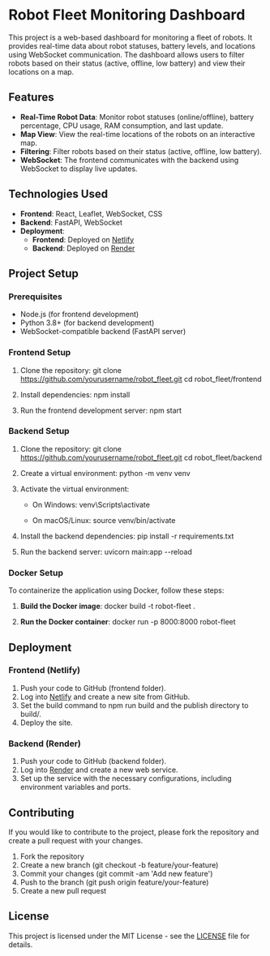 # Robot Fleet Monitoring Dashboard

This project is a web-based dashboard for monitoring a fleet of robots. It provides real-time data about robot statuses, battery levels, and locations using WebSocket communication. The dashboard allows users to filter robots based on their status (active, offline, low battery) and view their locations on a map.

## Features

- **Real-Time Robot Data**: Monitor robot statuses (online/offline), battery percentage, CPU usage, RAM consumption, and last update.
- **Map View**: View the real-time locations of the robots on an interactive map.
- **Filtering**: Filter robots based on their status (active, offline, low battery).
- **WebSocket**: The frontend communicates with the backend using WebSocket to display live updates.

## Technologies Used

- **Frontend**: React, Leaflet, WebSocket, CSS
- **Backend**: FastAPI, WebSocket
- **Deployment**:
  - **Frontend**: Deployed on [Netlify](https://www.netlify.com)
  - **Backend**: Deployed on [Render](https://render.com)
  
## Project Setup

### Prerequisites

- Node.js (for frontend development)
- Python 3.8+ (for backend development)
- WebSocket-compatible backend (FastAPI server)

### Frontend Setup

1. Clone the repository:
   git clone https://github.com/yourusername/robot_fleet.git
   cd robot_fleet/frontend

2. Install dependencies:
   npm install
   

3. Run the frontend development server:
   npm start


### Backend Setup

1. Clone the repository:
   git clone https://github.com/yourusername/robot_fleet.git
   cd robot_fleet/backend

2. Create a virtual environment:
   python -m venv venv

3. Activate the virtual environment:
   - On Windows:
     venv\Scripts\activate

   - On macOS/Linux:
     source venv/bin/activate

4. Install the backend dependencies:
   pip install -r requirements.txt

5. Run the backend server:
   uvicorn main:app --reload

### Docker Setup

To containerize the application using Docker, follow these steps:

1. **Build the Docker image**:
   docker build -t robot-fleet .

2. **Run the Docker container**:
   docker run -p 8000:8000 robot-fleet

## Deployment

### Frontend (Netlify)

1. Push your code to GitHub (frontend folder).
2. Log into [Netlify](https://www.netlify.com) and create a new site from GitHub.
3. Set the build command to npm run build and the publish directory to build/.
4. Deploy the site.

### Backend (Render)

1. Push your code to GitHub (backend folder).
2. Log into [Render](https://render.com) and create a new web service.
3. Set up the service with the necessary configurations, including environment variables and ports.

## Contributing

If you would like to contribute to the project, please fork the repository and create a pull request with your changes. 

1. Fork the repository
2. Create a new branch (git checkout -b feature/your-feature)
3. Commit your changes (git commit -am 'Add new feature')
4. Push to the branch (git push origin feature/your-feature)
5. Create a new pull request

## License
This project is licensed under the MIT License - see the [LICENSE](LICENSE) file for details.
